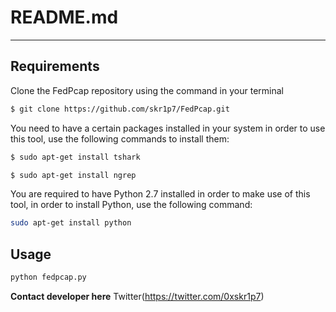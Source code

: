 # README.md
---------------------
## Requirements

Clone the FedPcap repository using the command in your terminal

```bash
$ git clone https://github.com/skr1p7/FedPcap.git
```

You need to have a certain packages installed in your system in order to use this tool, use the following commands to install them:

```bash
$ sudo apt-get install tshark
```

```bash
$ sudo apt-get install ngrep
```

You are required to have Python 2.7 installed in order to make use of this tool, in order to install Python, use the following command:

```bash
sudo apt-get install python 
```

## Usage

```bash
python fedpcap.py
```

**Contact developer here**
Twitter(https://twitter.com/0xskr1p7)